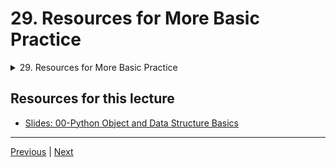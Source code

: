 #  29. Resources for More Basic Practice

<details>
  <summary> 29. Resources for More Basic Practice </summary>

Before you begin your assessment, I wanted to point out some helpful links for practice (don't worry about being able to do these exercises, I just want you to be aware of the links so you can visit them later, since we still haven't discussed functions, you won't be able to utilize a lot of these resources yet!):

**Basic Practice:**

http://codingbat.com/python

**More Mathematical (and Harder) Practice:**

https://projecteuler.net/archives

**List of Practice Problems:**

http://www.codeabbey.com/index/task_list

**A SubReddit Devoted to Daily Practice Problems:**

https://www.reddit.com/r/dailyprogrammer

**A very tricky website with very few hints and touch problems (Not for beginners but still interesting)**

http://www.pythonchallenge.com/

</details>

## Resources for this lecture


-   [Slides: 00-Python Object and Data Structure Basics](https://docs.google.com/presentation/d/1lMiOnSVp1dbTOOLMXJXqDyUJz5-k7n-rVPgQtMj7wcA/edit#slide=id.g2586a91ea0_0_101)


---

[Previous](./28_IO-with-Basic-Files-in-Python.md) | [Next](./30_Python-Objects-and-Data-Structures-Assessment-Test-Overview.md)